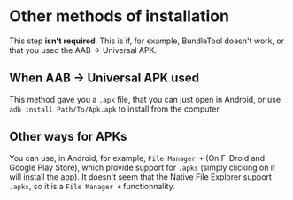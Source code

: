 # Other methods of installation
This step **isn't required**. This is if, for example, BundleTool doesn't work, or that you used the AAB -> Universal APK.

## When AAB -> Universal APK used
This method gave you a `.apk` file, that you can just open in Android, or use `adb install Path/To/Apk.apk` to install from the computer.

## Other ways for APKs
You can use, in Android, for example, `File Manager +` (On F-Droid and Google Play Store), which provide support for `.apks` (simply clicking on it will install the app).
It doesn't seem that the Native File Explorer support `.apks`, so it is a `File Manager +` functionnality.